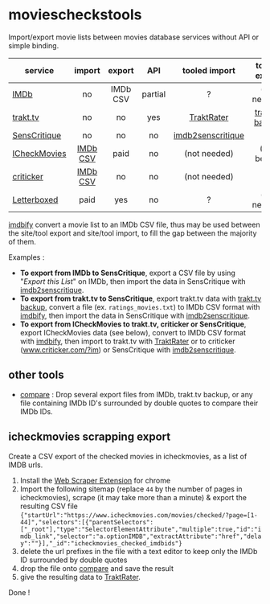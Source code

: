 # moviescheckstools

Import/export movie lists between movies database services without API or simple binding.

| service | import | export | API | tooled import | tooled export |
|---------|:------:|:------:|:---:|:-------------:|:-------------:|
| [IMDb](http://imdb.com)  | no | IMDb CSV | partial | ? | (not needed) |
| [trakt.tv](http://trakt.tv) | no | no | yes | [TraktRater][traktrater] | [trakt.tv backup][ttvbackup] |
| [SensCritique](http://senscritique.com) | no | no | no | [imdb2senscritique][imdb2sc] | ? |
| [ICheckMovies](http://icheckmovies.com) | [IMDb CSV][icmexp] | paid | no | (not needed) | (see below) |
| [criticker](http://criticker.com) | [IMDb CSV](crtexp) | no | no | (not needed) | ? |
| [Letterboxed](http://letterboxed.com) | paid | yes | no | ? | (not needed) |

[imdbify]: https://github.com/nliautaud/imdbify
[imdb2sc]: https://github.com/nliautaud/imdb2senscritique
[ttvbackup]: https://darekkay.com/blog/trakt-tv-backup/
[traktrater]: https://github.com/damienhaynes/TraktRater

[icmexp]: http://www.icheckmovies.com/import/imdbvotes
[crtexp]: http://www.criticker.com/?im


[imdbify][imdbify] convert a movie list to an IMDb CSV file, thus may be used between the site/tool export and site/tool import, to fill the gap between the majority of them.

Examples :

- **To export from IMDb to SensCritique**, export a CSV file by using "*Export this List*" on IMDb, then import the data in SensCritique with [imdb2senscritique][imdb2sc].
- **To export from trakt.tv to SensCritique**, export trakt.tv data with [trakt.tv backup][ttvbackup], convert a file (ex. ``ratings_movies.txt``) to IMDb CSV format with [imdbify][imdbify], then import the data in SensCritique with [imdb2senscritique][imdb2sc].
- **To export from ICheckMovies to trakt.tv, criticker or SensCritique**, export ICheckMovies data (see below), convert to IMDb CSV format with [imdbify][imdbify], then import to trakt.tv with [TraktRater][traktrater] or to criticker (www.criticker.com/?im) or SensCritique with [imdb2senscritique][imdb2sc].

## other tools

- [compare](https://rawgit.com/nliautaud/moviescheckstools/master/compare.html) : Drop several export files from IMDb, trakt.tv backup, or any file containing IMDb ID's surrounded by double quotes to compare their IMDb IDs. 

## icheckmovies scrapping export

Create a CSV export of the checked movies in icheckmovies, as a list of IMDB urls.

1. Install the [Web Scraper Extension](webscraper.io) for chrome
1. Import the following sitemap (replace ``44`` by the number of pages in icheckmovies), scrape (it may take more than a minute) & export the resulting CSV file  
``{"startUrl":"https://www.icheckmovies.com/movies/checked/?page=[1-44]","selectors":[{"parentSelectors":["_root"],"type":"SelectorElementAttribute","multiple":true,"id":"imdb_link","selector":"a.optionIMDB","extractAttribute":"href","delay":""}],"_id":"icheckmovies_checked_imdbids"}``
3. delete the url prefixes in the file with a text editor to keep only the IMDb ID surrounded by double quotes
4. drop the file onto [compare](#imdbify) and save the result
5. give the resulting data to [TraktRater][traktrater].

Done !
